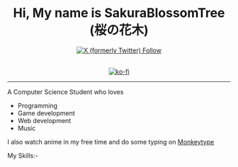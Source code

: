 <h1 align=center>Hi, My name is SakuraBlossomTree (桜の花木) </h1> 

<div id="badges" align=center>

  <a href="https://twitter.com/YohibHussain">
    <img alt="X (formerly Twitter) Follow" src="https://img.shields.io/twitter/follow/YohibHussain">
  </a>
  
  <br/>
  <br/>

  [![ko-fi](https://ko-fi.com/img/githubbutton_sm.svg)](https://ko-fi.com/G2G5PCYHX)
  
</div>

-----

A Computer Science Student who loves 
- Programming
- Game development
- Web development
- Music 

I also watch anime in my free time and do some typing on <a href="https://monkeytype.com">Monkeytype</a>

My Skills:- 

